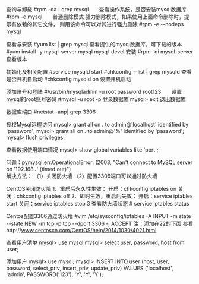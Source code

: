 ﻿查询与卸载
	#rpm -qa | grep mysql　　查看操作系统，是否安装mysql数据库
	#rpm -e mysql　　普通删除模式
	强力删除模式，如果使用上面命令删除时，提示有依赖的其它文件，
	则用该命令可以对其进行强力删除
	#rpm -e --nodeps mysql　
	
查看与安装
	#yum list | grep mysql 查看提供的mysql数据库，可下载的版本
	#yum install -y mysql-server mysql mysql-devel 安装
	#rpm -qi mysql-server 查看版本
	
初始化及相关配置
	#service mysqld start
	#chkconfig --list | grep mysqld 查看是否开机自启动
	#chkconfig mysqld on 设置开机启动
	
添加账号和登陆
	#/usr/bin/mysqladmin -u root password root123　　设置mysql的root账号密码
	#mysql -u root -p 登录数据库
	mysql> exit	退出数据库

数据库端口
	#netstat -anp| grep 3306 

授权Mysql远程访问
	mysql> grant all on *.* to admin@'localhost' identified by 'password';
	mysql> grant all on *.* to admin@'%' identified by 'password';
	mysql> flush privileges;

查看数据使用端口情况
	mysql> show global variables like 'port';

	
问题：pymysql.err.OperationalError: (2003, "Can't connect to MySQL server on '192.168.***.***' (timed out)")	
解决方法：
	（1）关闭防火墙
	（2）配置3306端口可以通过防火墙


CentOS关闭防火墙
	1、重启后永久性生效：
	开启：chkconfig iptables on
	关闭：chkconfig iptables off
	2、即时生效，重启后失效：
	开启：service iptables start
	关闭：service iptables stop
	3 查看防火墙状态
	# service iptables status
		
Centos配置3306通过防火墙
	#vim /etc/sysconfig/iptables
	-A INPUT -m state --state NEW -m tcp -p tcp --dport 3306 -j ACCEPT
	注：添加在22的下面
参看http://www.centoscn.com/CentOS/help/2014/1030/4021.html

查看用户清单
	mysql> use mysql
	mysql> select user, password, host from user;

添加用户
	mysql> use mysql;
	mysql> INSERT INTO user
		  (host, user, password,
		   select_priv, insert_priv, update_priv)
		   VALUES ('localhost', 'admin',
		   PASSWORD('123'), 'Y', 'Y', 'Y');	